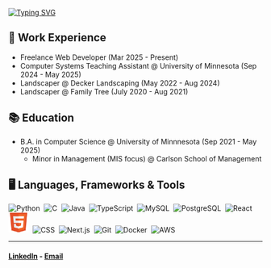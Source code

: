 [![Typing SVG](https://readme-typing-svg.demolab.com/?lines=I'm+Samuel+Nelson;I+love+the+outdoors)](https://git.io/typing-svg)

## 💼 Work Experience
- Freelance Web Developer (Mar 2025 - Present)
- Computer Systems Teaching Assistant @ University of Minnesota (Sep 2024 - May 2025)
- Landscaper @ Decker Landscaping (May 2022 - Aug 2024)
- Landscaper @ Family Tree (July 2020 - Aug 2021)

## 📚 Education
- B.A. in Computer Science @ University of Minnnesota (Sep 2021 - May 2025)
    - Minor in Management (MIS focus) @ Carlson School of Management

## 🖥️ Languages, Frameworks & Tools
<div>
    <img src="https://cdn.jsdelivr.net/gh/devicons/devicon/icons/python/python-original.svg" title="Python" alt="Python" width="40" height="40"/>&nbsp;
    <img src="https://cdn.jsdelivr.net/gh/devicons/devicon@latest/icons/c/c-original.svg" title="C" alt="C" width="40" height="40"/>&nbsp;
    <img src="https://cdn.jsdelivr.net/gh/devicons/devicon@latest/icons/java/java-original.svg" title="Java" alt="Java" width="40" height="40"/>&nbsp;
    <img src="https://cdn.jsdelivr.net/gh/devicons/devicon@latest/icons/typescript/typescript-original.svg" title="TypeScript" alt="TypeScript" width="40" height="40"/>&nbsp;
    <img src="https://cdn.jsdelivr.net/gh/devicons/devicon@latest/icons/mysql/mysql-original.svg" title="MySQL"  alt="MySQL" width="40" height="40"/>&nbsp;
    <img src="https://cdn.jsdelivr.net/gh/devicons/devicon@latest/icons/postgresql/postgresql-original.svg" title="PostgreSQL" alt="PostgreSQL" height="40" width="40"/>&nbsp;
    <img src="https://cdn.jsdelivr.net/gh/devicons/devicon@latest/icons/react/react-original.svg" title="React" alt="React" width="40" height="40"/>&nbsp;
    <img src="https://github.com/devicons/devicon/blob/master/icons/html5/html5-original.svg" title="HTML5" alt="HTML" width="40" height="40"/>&nbsp;
    <img src="https://cdn.jsdelivr.net/gh/devicons/devicon@latest/icons/css3/css3-original.svg"  title="CSS3" alt="CSS" width="40" height="40"/>&nbsp;
    <img src="https://cdn.jsdelivr.net/gh/devicons/devicon/icons/nextjs/nextjs-original.svg" title="Next.js" alt="Next.js" height="40" width="40"/>&nbsp;
    <img src="https://cdn.jsdelivr.net/gh/devicons/devicon@latest/icons/git/git-plain.svg" title="Git" alt="Git" width="40" height="40"/>&nbsp;
    <img src="https://cdn.jsdelivr.net/gh/devicons/devicon/icons/docker/docker-original.svg" title="Docker" alt="Docker" width="40" height="40" />&nbsp;
    <img src="https://cdn.jsdelivr.net/gh/devicons/devicon@latest/icons/amazonwebservices/amazonwebservices-plain-wordmark.svg" title="AWS" alt="AWS" width="40" height="40">&nbsp;
</div>

___
#### [LinkedIn](https://www.linkedin.com/in/samuelnelson1302/) - [Email](mailto:samunels13@gmail.com)
